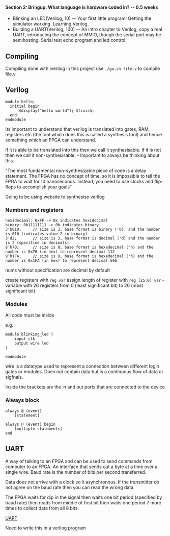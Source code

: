 #### Section 2: Bringup: What language is hardware coded in? -- 0.5 weeks
- Blinking an LED(Verilog, 10) -- Your first little program! Getting the simulator working. Learning Verilog.
- Building a UART(Verilog, 100) -- An intro chapter to Verilog, copy a real UART, introducing the concept of MMIO, though the serial port may be semihosting. Serial test echo program and led control.

## Compiling 
Compiling done with iverilog in this project 
use `./go.sh file.v` to compile file.v

## Verilog
```
module hello; 
  initial begin 
      $display("hello world"); $finish;
  end 
endmodule

```

Its important to understand that verilog is translated into gates, RAM, registers etc (the tool which does this is called a synthesis tool) and hence something which an FPGA can understand. 

If it is able to be translated into this then we call it synthesisable. If it is not then we call it non-synthesisable. - Important to always be thinking about this. 

"The most fundamental non-synthesizable piece of code is a delay statement. The FPGA has no concept of time, so it is impossible to tell the FPGA to wait for 10 nanoseconds. Instead, you need to use clocks and flip-flops to accomplish your goals"

Going to be using website to synthesise verilog 

### Numbers and registers 

```
hexidecimal: 0xFF -> 0x indicates hexidecimal
binary: 0b11111111 -> 0b indicates binary 
3'b010;     // size is 3, base format is binary ('b), and the number is 010 (indicates value 2 in binary)
3'd2;       // size is 3, base format is decimal ('d) and the number is 2 (specified in decimals)
8'h70;      // size is 8, base format is hexadecimal ('h) and the number is 0x70 (in hex) to represent decimal 112
9'h1FA;     // size is 9, base format is hexadecimal ('h) and the number is 0x1FA (in hex) to represent decimal 506

```

nums without specification are decimal by default

create registers with `reg var`
assign length of register with `reg [25:0] var` - variable with 26 registers from 0 (least significant bit) to 26 (most significant bit)

### Modules 
All code must be inside 

e.g.
```
module blinking_led (
    input clk 
    output wire led
)

endmodule
```
wire is a datatype used to represent a connection between different login gates or modules. Does not contain data but is a continuous flow of data or sigfnals.

Inside the brackets are the in and out ports that are connected to the device

### Always block 

```
always @ (event)
	[statement]

always @ (event) begin
	[multiple statements]
end
```


## UART 

A way of talking to an FPGA and can be used to send commands from computer to an FPGA. 
An interface that sends out a byte at a time over a single wire. Baud rate is the number of bits per second transferred. 

Data does not arrive with a clock so it asynchronous. If the transmitter do not agree on the baud rate then you can read the wrong data. 

The FPGA waits for dip in the signal then waits one bit period (specified by baud rate) then reads from middle of first bit then waits one period 7 more times to collect data from all 8 bits.

[UART](./UART_example.png)

Need to write this in a verilog program 

